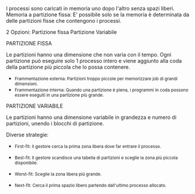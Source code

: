 I processi sono caricati in memoria uno dopo l'altro senza spazi liberi.
Memoria a partizione fissa:  E' possibile solo se la memoria è determinata da delle partizioni fisse che contengono i processi.

2 Opzioni: 
Partizione fissa
Partizione Variabile

PARTIZIONE FISSA

Le partizioni hanno una dimensione che non varia con il tempo. Ogni partizione può eseguire solo 1 processo intero e viene aggiunto alla coda della partizione più piccola che lo possa contenere.

* <small>Frammentazione esterna: Partizioni troppo piccole per memorizzare job di grandi dimensioni.</small>
* <small>Frammentazione interna: Quando una partizione è piena, i programmi in coda possono essere eseguiti in una partizione più grande.</small>

PARTIZIONE VARIABILE

Le partizioni hanno una dimensione variabile in grandezza e numero di partizioni, unendo i blocchi di partizione.

Diverse strategie:

* <small>First-fit: Il gestore cerca la prima zona libera dove far entrare il processo.</small>

* <small>Best-fit: Il gestore scandisce una tabella di partizioni e sceglie la zona più piccola disponibile.</small>

* <small>Worst-fit: Sceglie la zona libera più grande.</small>

* <small>Next-fit: Cerca il prima spazio libero partendo dall'ultimo processo allocato.</small>